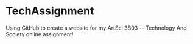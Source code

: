 TechAssignment
==============

Using GitHub to create a website for my ArtSci 3B03 -- Technology And Society online assignment!
